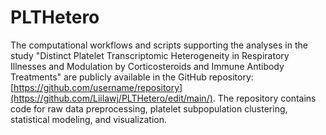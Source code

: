 # PLTHetero
The computational workflows and scripts supporting the analyses in the study "Distinct Platelet Transcriptomic Heterogeneity in Respiratory Illnesses and Modulation by Corticosteroids and Immune Antibody Treatments" are publicly available in the GitHub repository: [https://github.com/username/repository](https://github.com/Liilawj/PLTHetero/edit/main/). 
The repository contains code for raw data preprocessing, platelet subpopulation clustering, statistical modeling, and visualization.
